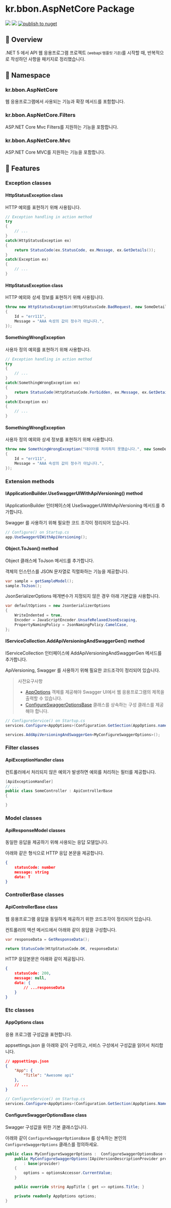 # kr.bbon.AspNetCore Package

[![](https://img.shields.io/nuget/v/kr.bbon.AspNetCore)](https://www.nuget.org/packages/kr.bbon.AspNetCore) [![](https://img.shields.io/nuget/dt/kr.bbon.AspNetCore)](https://www.nuget.org/packages/kr.bbon.AspNetCore) [![publish to nuget](https://github.com/bbonkr/kr.bbon.AspNetCore/actions/workflows/dotnet.yml/badge.svg)](https://github.com/bbonkr/kr.bbon.AspNetCore/actions/workflows/dotnet.yml)

## 📢 Overview

.NET 5 에서 API 웹 응용프로그램 프로젝트 <small>(webapi 템플릿 기준)</small>를 시작할 때, 반복적으로 작성하던 사항을 패키지로 정리했습니다.


## 🌈 Namespace

### kr.bbon.AspNetCore

웹 응용프로그램에서 사용되는 기능과 확장 메서드를 포함합니다.

### kr.bbon.AspNetCore.Filters

ASP.NET Core Mvc Filters를 지원하는 기능을 포함합니다.

### kr.bbon.AspNetCore.Mvc

ASP.NET Core MVC를 지원하는 기능을 포함합니다.

## 🎯 Features

### Exception classes

#### HttpStatusException class

HTTP 예외를 표현하기 위해 사용됩니다.

```csharp
// Exception handling in action method
try
{
    // ...
}
catch(HttpStatusException ex)
{
    return StatusCode(ex.StatusCode, ex.Message, ex.GetDetails());
}
catch(Exception ex)
{
    // ...
}
```

#### HttpStatusException<TDeatails> class

HTTP 예외와 상세 정보를 표현하기 위해 사용됩니다.

```csharp
throw new HttpStatusException(HttpStatusCode.BadRequest, new SomeDetails
{
    Id = "err111",
    Message = "AAA 속성의 값이 정수가 아닙니다.",
});
```

#### SomethingWrongException

사용자 정의 예외를 표현하기 위해 사용합니다.

```csharp
// Exception handling in action method 
try
{
    // ...
}
catch(SomethingWrongException ex)
{
    return StatusCode(HttpStatusCode.Forbidden, ex.Message, ex.GetDetails());
}
catch(Exception ex)
{
    // ...
}
```

#### SomethingWrongException<TDetails>

사용자 정의 예외와 상세 정보를 표현하기 위해 사용합니다.

```csharp
throw new SomethingWrongException("데이터를 처리하지 못했습니다.", new SomeDetails 
{
    Id = "err111",
    Message = "AAA 속성의 값이 정수가 아닙니다.",
});
```

### Extension methods

#### IApplicationBuilder.UseSwaggerUIWithApiVersioning() method

IApplicationBuilder 인터페이스에 UseSwaggerUIWithApiVersioning 메서드를 추가합니다.

Swagger 를 사용하기 위해 필요한 코드 조각이 정리되어 있습니다.

```csharp
// Configure() on Startup.cs
app.UseSwaggerUIWithApiVersioning();
```

#### Object.ToJson<T>() method

Object 클래스에 ToJson 메서드를 추가합니다.

객체의 인스턴스를 JSON 문자열로 직렬화하는 기능을 제공합니다.

```csharp
var sample = getSampleModel();
sample.ToJson();
```

JsonSerializerOptions 매개변수가 지정되지 않은 경우 아래 기본값을 사용합니다.

```csharp
var defaultOptions = new JsonSerializerOptions
{
    WriteIndented = true,
    Encoder = JavaScriptEncoder.UnsafeRelaxedJsonEscaping,
    PropertyNamingPolicy = JsonNamingPolicy.CamelCase,
};
```

#### IServiceCollection.AddApiVersioningAndSwaggerGen() method

IServiceCollection 인터페이스에 AddApiVersioningAndSwaggerGen 메서드를 추가합니다.

ApiVersioning, Swagger 를 사용하기 위해 필요한 코드조각이 정리되어 있습니다.

> 사전요구사항
> * [AppOptions](#app-options-class) 객체를 제공해야 Swagger UI에서 웹 응용프로그램의 제목을 출력할 수 있습니다.
> * [ConfigureSwaggerOptionsBase](#configure-swagger-options-base-class) 클래스를 상속하는 구성 클래스를 제공해야 합니다.

```csharp
// ConfigureService() on Startup.cs
services.Configure<AppOptions>(Configuration.GetSection(AppOptions.name));

services.AddApiVersioningAndSwaggerGen<MyConfigureSwaggerOptions>();
```

### Filter classes

#### ApiExceptionHandler class

컨트롤러에서 처리되지 않은 예외가 발생하면 예외를 처리하는 필터를 제공합니다.

```csharp
[ApiExceptionHandler]
// ...
public class SomeController : ApiControllerBase 
{

}
```

### Model classes

#### ApiResponseModel classes

동일한 응답을 제공하기 위해 사용되는 응답 모델입니다.

아래와 같은 형식으로 HTTP 응답 본문을 제공합니다.

```json
{
    statusCode: number
    message: string
    data: T
}
```

### ControllerBase classes

#### ApiControllerBase class

웹 응용프로그램 응답을 동일하게 제공하기 위한 코드조각이 정리되어 있습니다.

컨트롤러의 액션 메서드에서 아래와 같이 응답을 구성합니다.

```csharp
var responseData = GetResponseData();

return StatusCode(HttpStatusCode.OK, responseData)
```

HTTP 응답본문은 아래와 같이 제공됩니다.

```json
{
    statusCode: 200,
    message: null,
    data: {
        // ...responseData
    }
}
```

### Etc classes

<a id="app-options-class"></a>
#### AppOptions class

응용 프로그램 구성값을 표현합니다.

appsettings.json 을 아래와 같이 구성하고, 서비스 구성에서 구성값을 읽어서 처리합니다.

```json
// appsettings.json 
{
    "App": {
        "Title": "Awesome api"
    },
    // ...
}
```

```csharp
// ConfigureService() on Startup.cs
services.Configure<AppOptions>(Configuration.GetSection(AppOptions.Name));
```

<a id="configure-swagger-options-base-class"></a>
#### ConfigureSwaggerOptionsBase class

Swagger 구성값을 위한 기본 클래스입니다.

아래와 같이 `ConfigureSwaggerOptionsBase` 를 상속하는 본인의 `ConfigureSwaggerOptions` 클래스를 정의하세요.

```csharp
public class MyConfigureSwaggerOptions :  ConfigureSwaggerOptionsBase {
    public MyConfigureSwaggerOptions(IApiVersionDescriptionProvider provider, IOptionMonitor<AppOptions> optionsAccessor)
        : base(provider) 
    {
        options = optionsAccessor.CurrentValue;
    }

    public override string AppTitle { get => options.Title; }

    private readonly AppOptions options;
}
```